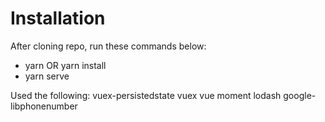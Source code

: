 # Installation

After cloning repo, run these commands below: 

* yarn OR yarn install
* yarn serve


Used the following:
vuex-persistedstate
vuex
vue
moment
lodash
google-libphonenumber